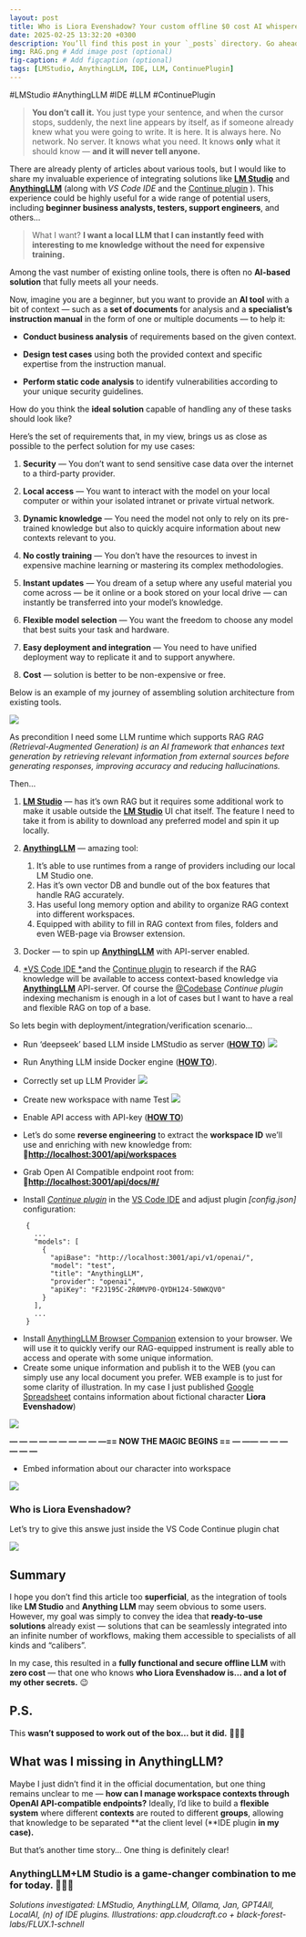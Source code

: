 ```yaml
---
layout: post
title: Who is Liora Evenshadow? Your custom offline $0 cost AI whisperer that knows your secrets.
date: 2025-02-25 13:32:20 +0300
description: You’ll find this post in your `_posts` directory. Go ahead and edit it and re-build the site to see your changes. # Add post description (optional)
img: RAG.png # Add image post (optional)
fig-caption: # Add figcaption (optional)
tags: [LMStudio, AnythingLLM, IDE, LLM, ContinuePlugin]
---
```


#LMStudio #AnythingLLM #IDE #LLM #ContinuePlugin
>  **You don’t call it.** You just type your sentence, and when the cursor stops, suddenly, the next line appears by itself, as if someone already knew what you were going to write.
>  It is here. It is always here. No network. No server. It knows what you need. It knows **only** what it should know — **and it will never tell anyone.**

There are already plenty of articles about various tools, but I would like to share my invaluable experience of integrating solutions like [**LM Studio**](https://lmstudio.ai/) and [**AnythingLLM**](https://github.com/Mintplex-Labs/anything-llm) (along with *VS Code IDE* and the [Continue plugin](https://www.continue.dev/) ). This experience could be highly useful for a wide range of potential users, including **beginner business analysts, testers, support engineers**, and others…
>  What I want? **I want a local LLM that I can instantly feed with interesting to me knowledge without the need for expensive training.**

Among the vast number of existing online tools, there is often no **AI-based solution** that fully meets all your needs.

Now, imagine you are a beginner, but you want to provide an **AI tool** with a bit of context — such as a **set of documents** for analysis and a **specialist’s instruction manual** in the form of one or multiple documents — to help it:

* **Conduct business analysis** of requirements based on the given context.

* **Design test cases** using both the provided context and specific expertise from the instruction manual.

* **Perform static code analysis** to identify vulnerabilities according to your unique security guidelines.

How do you think the **ideal solution** capable of handling any of these tasks should look like?

Here’s the set of requirements that, in my view, brings us as close as possible to the perfect solution for my use cases:

 1. **Security** — You don’t want to send sensitive case data over the internet to a third-party provider.

 2. **Local access** — You want to interact with the model on your local computer or within your isolated intranet or private virtual network.

 3. **Dynamic knowledge** — You need the model not only to rely on its pre-trained knowledge but also to quickly acquire information about new contexts relevant to you.

 4. **No costly training** — You don’t have the resources to invest in expensive machine learning or mastering its complex methodologies.

 5. **Instant updates** — You dream of a setup where any useful material you come across — be it online or a book stored on your local drive — can instantly be transferred into your model’s knowledge.

 6. **Flexible model selection** — You want the freedom to choose any model that best suits your task and hardware.

 7. **Easy deployment and integration** — You need to have unified deployment way to replicate it and to support anywhere.

 8. **Cost** — solution is better to be non-expensive or free.

Below is an example of my journey of assembling solution architecture from existing tools.

![](https://cdn-images-1.medium.com/max/4360/1*2B7l7IqojD_sk2JjsSrUow.png)

As precondition I need some LLM runtime which supports RAG 
*RAG (Retrieval-Augmented Generation) is an AI framework that enhances text generation by retrieving relevant information from external sources before generating responses, improving accuracy and reducing hallucinations.*

Then…

 1. [**LM Studio**](https://lmstudio.ai/) — has it’s own RAG but it requires some additional work to make it usable outside the [**LM Studio**](https://lmstudio.ai/) UI chat itself. The feature I need to take it from is ability to download any preferred model and spin it up locally.

 2. [**AnythingLLM**](https://github.com/Mintplex-Labs/anything-llm) — amazing tool:
    1. It’s able to use runtimes from a range of providers including our local LM Studio one. 
    2. Has it’s own vector DB and bundle out of the box features that handle RAG accurately.
    3. Has useful long memory option and ability to organize RAG context into different workspaces.
    4. Equipped with ability to fill in RAG context from files, folders and even WEB-page via Browser extension.

 3. Docker — to spin up [**AnythingLLM**](https://github.com/Mintplex-Labs/anything-llm) with API-server enabled.

 4. [*VS Code IDE *](https://code.visualstudio.com/)and the [Continue plugin](https://www.continue.dev/) to research if the RAG knowledge will be available to access context-based knowledge via [**AnythingLLM**](https://github.com/Mintplex-Labs/anything-llm) API-server. Of course the [@Codebase](https://docs.continue.dev/customize/deep-dives/codebase) *Continue plugin* indexing mechanism is enough in a lot of cases but I want to have a real and flexible RAG on top of a base.

So lets begin with deployment/integration/verification scenario…
- Run ‘deepseek’ based LLM inside LMStudio as server ([**HOW TO**](https://lmstudio.ai/docs/api))
![](https://cdn-images-1.medium.com/max/2000/1*xsoSL3Y9nptzokUQ7d09pg.png)
- Run Anything LLM inside Docker engine ([**HOW TO**](https://docs.anythingllm.com/installation-docker/local-docker)).
- Correctly set up LLM Provider
![](https://cdn-images-1.medium.com/max/2000/1*Nj-YRUcFXh3qR9BZxjD08A.png)

- Create new workspace with name Test
![](https://cdn-images-1.medium.com/max/2000/1*IV8Pww3m5vNdLJSCxc089g.png)

- Enable API access with API-key ([**HOW TO**](https://docs.useanything.com/features/api))

- Let’s do some **reverse engineering** to extract the **workspace ID** we’ll use and enriching with new knowledge from: 
🔗[**http://localhost:3001/api/workspaces**](http://localhost:3001/api/workspaces)
- Grab Open AI Compatible endpoint root from:
🔗[**http://localhost:3001/api/docs/#/**](http://localhost:3001/api/docs/#/)
- Install [*Continue plugin*](https://www.continue.dev/) in the [VS Code IDE](https://code.visualstudio.com/) and adjust plugin *[config.json]* configuration:

```
    {
      ...
      "models": [
        {
          "apiBase": "http://localhost:3001/api/v1/openai/",
          "model": "test",
          "title": "AnythingLLM",
          "provider": "openai",
          "apiKey": "F2J195C-2R0MVP0-QYDH124-50WKQV0"
        }
      ],
      ...
    }
```
- Install [AnythingLLM Browser Companion](https://chromewebstore.google.com/search/AnythingLLM%20Browser%20Companion) extension to your browser. We will use it to quickly verify our RAG-equipped instrument is really able to access and operate with some unique information.
- Create some unique information and publish it to the WEB (you can simply use any local document you prefer. WEB example is to just for some clarity of illustration. In my case I just published [Google Spreadsheet](https://docs.google.com/spreadsheets/d/e/2PACX-1vTTh01ofUemqi1jNGk_V0Ktk4f6fiIgob2PqdoGRijVE_gJiEVAosbXiGPEseB7EyV7vBVw6lialYqF/pubhtml) contains information about fictional character **Liora Evenshadow**)

![](https://cdn-images-1.medium.com/max/2000/1*ADcpHWM1y8Oe-JpKvYrRhA.png)

**— — — — — — — — — —== NOW THE MAGIC BEGINS == — —— — — — — — —**
- Embed information about our character into workspace

![](https://cdn-images-1.medium.com/max/2000/1*8yBrT0beKtoM2HdDAV-inA.png)

### Who is Liora Evenshadow? ###
Let’s try to give this answe just inside the VS Code Continue plugin chat

![](https://cdn-images-1.medium.com/max/2384/1*ANZqgfoU7zWtuz0jx_DjXw.png)

## Summary

I hope you don’t find this article too **superficial**, as the integration of tools like **LM Studio** and **Anything LLM** may seem obvious to some users. However, my goal was simply to convey the idea that **ready-to-use solutions** already exist — solutions that can be seamlessly integrated into an infinite number of workflows, making them accessible to specialists of all kinds and “calibers”.

In my case, this resulted in a **fully functional and secure offline LLM** with **zero cost** — that one who knows **who Liora Evenshadow is… and a lot of my other secrets.** 😉

## P.S.

This **wasn’t supposed to work out of the box… but it did.** 🚀🚀🚀

## What was I missing in AnythingLLM?

Maybe I just didn’t find it in the official documentation, but one thing remains unclear to me — **how can I manage workspace contexts through OpenAI API-compatible endpoints?** Ideally, I’d like to build a **flexible system** where different **contexts** are routed to different **groups**, allowing that knowledge to be separated **at the client level (**IDE plugin ****in my case**).**

But that’s another time story… One thing is definitely clear!

### AnythingLLM+LM Studio is a game-changer combination to me for today. 🚀🚀🚀

*Solutions investigated: LMStudio, AnythingLLM, Ollamа, Jan, GPT4All, LocalAI, (n) of IDE plugins. 
Illustrations: app.cloudcraft.co + black-forest-labs/FLUX.1-schnell*
